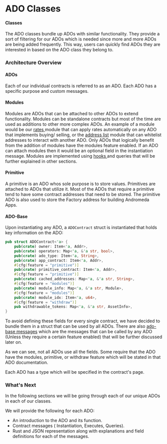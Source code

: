 # ADO Classes

#### Classes

The ADO classes bundle up ADOs with similar functionality. They provide a sort of filtering for our ADOs which is needed since more and more ADOs are being added frequently. This way, users can quickly find ADOs they are interested in based on the ADO class they belong to.

### Architecture Overview

#### ADOs

Each of our individual contracts is referred to as an ADO. Each ADO has a specific purpose and custom messages.&#x20;

#### Modules

Modules are ADOs that can be attached to other ADOs to extend functionality. Modules can be standalone contracts but most of the time are used as additions to other more complex ADOs. An example of a module would be our [rates ](../modules/rates-module.md)module that can apply rates automatically on any ADO that implements buying/ selling, or the [address list](../modules/address-list-module/) module that can whitelist addresses to interact with another ADO. Only ADOs that logically benefit from the addition of modules have the modules feature enabled. If an ADO can attach modules then it would be an optional field in the instantiation message. Modules are implemented using [hooks ](broken-reference)and queries that will be further explained in other sections.&#x20;

#### Primitive

A primitive is an ADO whos sole purpose is to store values. Primitives are attached to ADOs that utilize it. Most of the ADOs that require a primitive tend to have some contract addresses that need to be stored. The primitive ADO is also used to store the Factory address for building Andromeda Apps.

#### ADO-Base

Upon instantiating any ADO, a `ADOContract` struct is instantiated that holds key information on the ADO:

```rust
pub struct ADOContract<'a> {
    pub(crate) owner: Item<'a, Addr>,
    pub(crate) operators: Map<'a, &'a str, bool>,
    pub(crate) ado_type: Item<'a, String>,
    pub(crate) app_contract: Item<'a, Addr>,
    #[cfg(feature = "primitive")]
    pub(crate) primitive_contract: Item<'a, Addr>,
    #[cfg(feature = "primitive")]
    pub(crate) cached_addresses: Map<'a, &'a str, String>,
    #[cfg(feature = "modules")]
    pub(crate) module_info: Map<'a, &'a str, Module>,
    #[cfg(feature = "modules")]
    pub(crate) module_idx: Item<'a, u64>,
    #[cfg(feature = "withdraw")]
    pub withdrawable_tokens: Map<'a, &'a str, AssetInfo>,
}
```

To avoid defining these fields for every single contract, we have decided to bundle them in a struct that can be used by all ADOs. There are also [ado-base messages](ado\_base/andrreceive-andrquery.md) which are the messages that can be called by any ADO (Unless they require a certain feature enabled) that will be further discussed later on.

As we can see, not all ADOs use all the fields. Some require that the ADO have the modules, primitive, or withdraw feature which will be stated in that ADO documentation.&#x20;

Each ADO has a type which will be specified in the contract's page.

### What's Next

In the following sections we will be going through each of our unique ADOs in each of our classes.&#x20;

We will provide the following for each ADO:

* An introduction to the ADO and its function.
* Contract messages ( Instantiation, Executes, Queries).
* &#x20;Rust and JSON representation along with explanations and field definitions for each of the messages.
